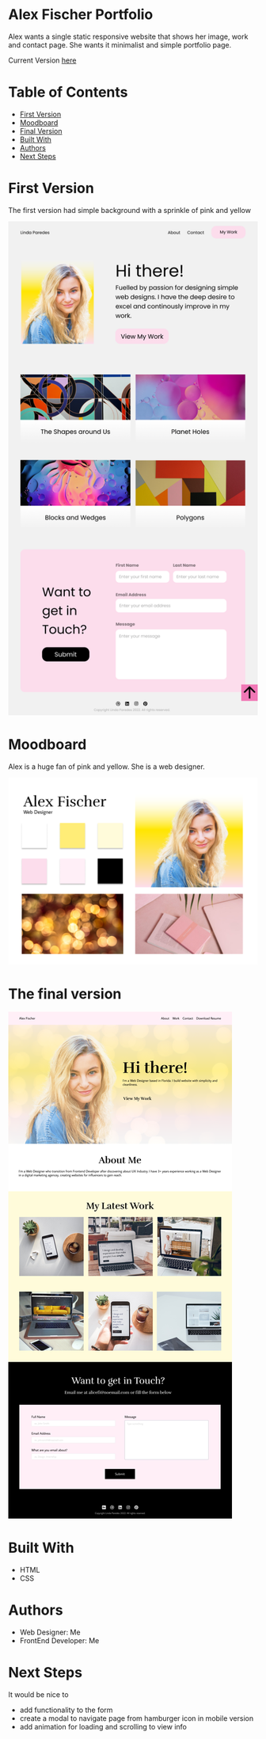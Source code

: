# Alex Fischer Portfolio
Alex wants a single static responsive website that shows her image, work and contact page. She wants it minimalist and simple portfolio page. 

Current Version [here](https://lparedes17.github.io/AlexFischerPortfolioWebsite/)

# Table of Contents
- [First Version](#first-version-v1)
- [Moodboard](#moodboard)
- [Final Version](#the-final-version)
- [Built With](#built-with)
- [Authors](#authors)
- [Next Steps](#next-steps)

# First Version
The first version had simple background with a sprinkle of pink and yellow

![Version 1 of Alex Fischer Portfolio](./designs/Alex%20Fischer%20Prototype%20V1.png)

# Moodboard 
Alex is a huge fan of pink and yellow. She is a web designer.

![Moodboard for Alex](./designs/Moodboard.png)


# The final version
![Final Version of Alex Portfolio](./designs/Alex%20Fischer%20Prototype%20V2.png)

# Built With
- HTML
- CSS

# Authors
- Web Designer: Me
- FrontEnd Developer: Me

# Next Steps
It would be nice to 
- add functionality to the form
- create a modal to navigate page from hamburger icon in mobile version
- add animation for loading and scrolling to view info